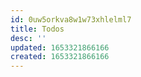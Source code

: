 ```yaml
---
id: 0uw5orkva8w1w73xhlelml7
title: Todos
desc: ''
updated: 1653321866166
created: 1653321866166
---
```


